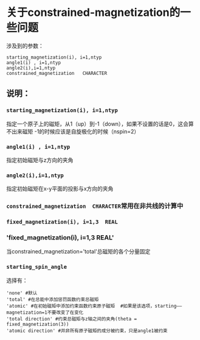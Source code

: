 # 关于constrained-magnetization的一些问题
涉及到的参数：
```
starting_magnetization(i), i=1,ntyp
angle1(i) , i=1,ntyp
angle2(i),i=1,ntyp
constrained_magnetization	CHARACTER
```
## 说明：
### `starting_magnetization(i), i=1,ntyp`
指定一个原子上的磁矩，从1（up）到-1（down），如果不设置的话是0，这会算不出来磁矩
-1的时候应该是自旋极化的时候（nspin=2）
### `angle1(i) , i=1,ntyp`
指定初始磁矩与z方向的夹角
### `angle2(i),i=1,ntyp`
指定初始磁矩在x-y平面的投影与x方向的夹角
### `constrained_magnetization	CHARACTER`常用在非共线的计算中
### `fixed_magnetization(i), i=1,3	REAL `
### 'fixed_magnetization(i), i=1,3	REAL' 
当constrained_magnetization='total'总磁矩的各个分量固定
### `starting_spin_angle	`
选择有：
```
'none' #默认
'total' #在总能中添加惩罚函数约束总磁矩
'atomic' #在初始磁矩中添加约束函数约束原子磁矩  #如果是该选项，starting——magnetization=1不要改变了在变化
'total direction' #约束总磁矩与z轴之间的夹角(theta = fixed_magnetization(3))
'atomic direction' #并非所有原子磁矩的成分被约束，只是angle1被约束

```
